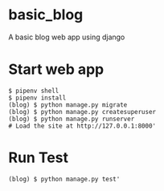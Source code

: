 # basic_blog
A basic blog web app using django

# Start web app


    $ pipenv shell
    $ pipenv install
    (blog) $ python manage.py migrate
    (blog) $ python manage.py createsuperuser
    (blog) $ python manage.py runserver
    # Load the site at http://127.0.0.1:8000'
 
# Run Test


    (blog) $ python manage.py test'
